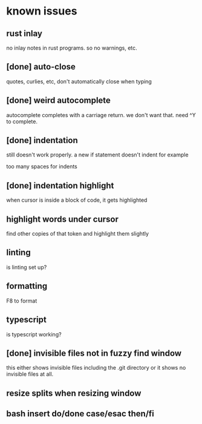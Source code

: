 # known issues

## rust inlay

no inlay notes in rust programs. so no warnings, etc.

## [done] auto-close

quotes, curlies, etc, don't automatically close when typing

## [done] weird autocomplete

autocomplete completes with a carriage return. we don't want that. need ^Y to complete.

## [done] indentation

still doesn't work properly. a new if statement doesn't indent for example

too many spaces for indents

## [done] indentation highlight

when cursor is inside a block of code, it gets highlighted

## highlight words under cursor

find other copies of that token and highlight them slightly

## linting

is linting set up?

## formatting

F8 to format

## typescript

is typescript working?

## [done] invisible files not in fuzzy find window

this either shows invisible files including the .git directory or it shows no invisible files at all.

## resize splits when resizing window

## bash insert do/done case/esac then/fi
